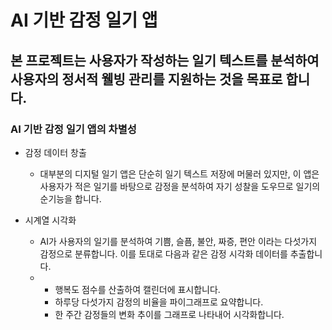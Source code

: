 # AI 기반 감정 일기 앱
## 본 프로젝트는 사용자가 작성하는 일기 텍스트를 분석하여 사용자의 정서적 웰빙 관리를 지원하는 것을 목표로 합니다.
### AI 기반 감정 일기 앱의 차별성
* 감정 데이터 창출
    + 대부분의 디지털 일기 앱은 단순히 일기 텍스트 저장에 머물러 있지만, 이 앱은 사용자가 적은 일기를 바탕으로 감정을 분석하여 자기 성찰을 도우므로 일기의 순기능을 합니다.
    
* 시계열 시각화
    + AI가 사용자의 일기를 분석하여 기쁨, 슬픔, 불안, 짜증, 편안 이라는 다섯가지 감정으로 분류합니다. 이를 토대로 다음과 같은 감정 시각화 데이터를 추출합니다.
    + 
        - 행복도 점수를 산출하여 캘린더에 표시합니다.
        - 하루당 다섯가지 감정의 비율을 파이그래프로 요약합니다.
        - 한 주간 감정들의 변화 추이를 그래프로 나타내어 시각화합니다.

